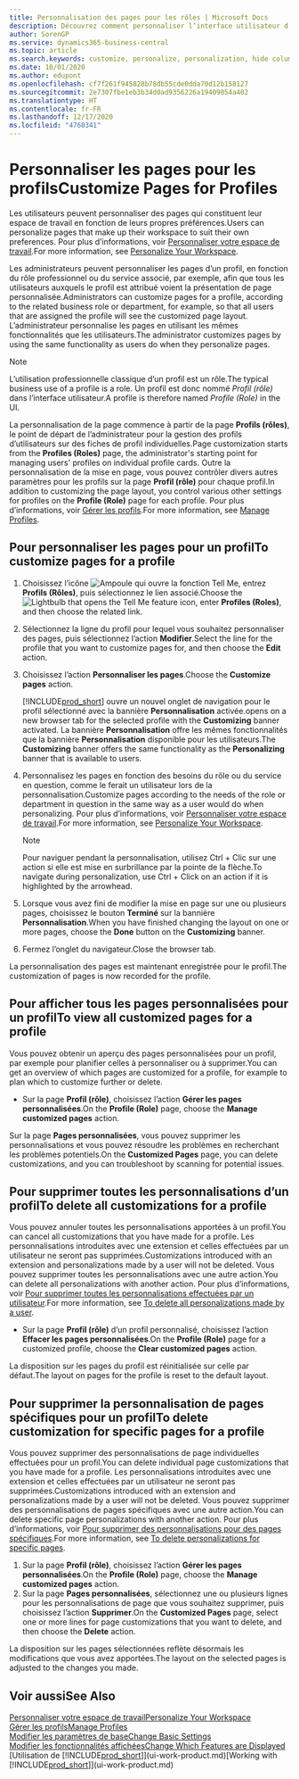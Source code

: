 ```yaml
---
title: Personnalisation des pages pour les rôles | Microsoft Docs
description: Découvrez comment personnaliser l’interface utilisateur d’un profil (rôle) de sorte que tous les utilisateurs de ce rôle voient un espace de travail personnalisé.
author: SorenGP
ms.service: dynamics365-business-central
ms.topic: article
ms.search.keywords: customize, personalize, personalization, hide columns, remove fields, move fields
ms.date: 10/01/2020
ms.author: edupont
ms.openlocfilehash: cf7f261f945828b78db55cde0dda70d12b158127
ms.sourcegitcommit: 2e7307fbe1eb3b34d0ad9356226a19409054a402
ms.translationtype: HT
ms.contentlocale: fr-FR
ms.lasthandoff: 12/17/2020
ms.locfileid: "4760341"
---
```

# <a name="customize-pages-for-profiles"></a><span data-ttu-id="7c8e4-103">Personnaliser les pages pour les profils</span><span class="sxs-lookup"><span data-stu-id="7c8e4-103">Customize Pages for Profiles</span></span>
<span data-ttu-id="7c8e4-104">Les utilisateurs peuvent personnaliser des pages qui constituent leur espace de travail en fonction de leurs propres préférences.</span><span class="sxs-lookup"><span data-stu-id="7c8e4-104">Users can personalize pages that make up their workspace to suit their own preferences.</span></span> <span data-ttu-id="7c8e4-105">Pour plus d’informations, voir [Personnaliser votre espace de travail](ui-personalization-user.md).</span><span class="sxs-lookup"><span data-stu-id="7c8e4-105">For more information, see [Personalize Your Workspace](ui-personalization-user.md).</span></span>

<span data-ttu-id="7c8e4-106">Les administrateurs peuvent personnaliser les pages d’un profil, en fonction du rôle professionnel ou du service associé, par exemple, afin que tous les utilisateurs auxquels le profil est attribué voient la présentation de page personnalisée.</span><span class="sxs-lookup"><span data-stu-id="7c8e4-106">Administrators can customize pages for a profile, according to the related business role or department, for example, so that all users that are assigned the profile will see the customized page layout.</span></span> <span data-ttu-id="7c8e4-107">L’administrateur personnalise les pages en utilisant les mêmes fonctionnalités que les utilisateurs.</span><span class="sxs-lookup"><span data-stu-id="7c8e4-107">The administrator customizes pages by using the same functionality as users do when they personalize pages.</span></span>

> [!NOTE]
> <span data-ttu-id="7c8e4-108">L’utilisation professionnelle classique d’un profil est un rôle.</span><span class="sxs-lookup"><span data-stu-id="7c8e4-108">The typical business use of a profile is a role.</span></span> <span data-ttu-id="7c8e4-109">Un profil est donc nommé *Profil (rôle)* dans l’interface utilisateur.</span><span class="sxs-lookup"><span data-stu-id="7c8e4-109">A profile is therefore named *Profile (Role)* in the UI.</span></span>

<span data-ttu-id="7c8e4-110">La personnalisation de la page commence à partir de la page **Profils (rôles)**, le point de départ de l’administrateur pour la gestion des profils d’utilisateurs sur des fiches de profil individuelles.</span><span class="sxs-lookup"><span data-stu-id="7c8e4-110">Page customization starts from the **Profiles (Roles)** page, the administrator's starting point for managing users' profiles on individual profile cards.</span></span> <span data-ttu-id="7c8e4-111">Outre la personnalisation de la mise en page, vous pouvez contrôler divers autres paramètres pour les profils sur la page **Profil (rôle)** pour chaque profil.</span><span class="sxs-lookup"><span data-stu-id="7c8e4-111">In addition to customizing the page layout, you control various other settings for profiles on the **Profile (Role)** page for each profile.</span></span> <span data-ttu-id="7c8e4-112">Pour plus d’informations, voir [Gérer les profils](admin-users-profiles-roles.md).</span><span class="sxs-lookup"><span data-stu-id="7c8e4-112">For more information, see [Manage Profiles](admin-users-profiles-roles.md).</span></span>

## <a name="to-customize-pages-for-a-profile"></a><span data-ttu-id="7c8e4-113">Pour personnaliser les pages pour un profil</span><span class="sxs-lookup"><span data-stu-id="7c8e4-113">To customize pages for a profile</span></span>
1. <span data-ttu-id="7c8e4-114">Choisissez l’icône ![Ampoule qui ouvre la fonction Tell Me](media/ui-search/search_small.png "Dites-moi ce que vous voulez faire"), entrez **Profils (Rôles)**, puis sélectionnez le lien associé.</span><span class="sxs-lookup"><span data-stu-id="7c8e4-114">Choose the ![Lightbulb that opens the Tell Me feature](media/ui-search/search_small.png "Tell me what you want to do") icon, enter **Profiles (Roles)**, and then choose the related link.</span></span>
2. <span data-ttu-id="7c8e4-115">Sélectionnez la ligne du profil pour lequel vous souhaitez personnaliser des pages, puis sélectionnez l’action **Modifier**.</span><span class="sxs-lookup"><span data-stu-id="7c8e4-115">Select the line for the profile that you want to customize pages for, and then choose the **Edit** action.</span></span>
3. <span data-ttu-id="7c8e4-116">Choisissez l’action **Personnaliser les pages**.</span><span class="sxs-lookup"><span data-stu-id="7c8e4-116">Choose the **Customize pages** action.</span></span>

    [!INCLUDE[prod_short](includes/prod_short.md)] <span data-ttu-id="7c8e4-117">ouvre un nouvel onglet de navigation pour le profil sélectionné avec la bannière **Personnalisation** activée.</span><span class="sxs-lookup"><span data-stu-id="7c8e4-117">opens on a new browser tab for the selected profile with the **Customizing** banner activated.</span></span> <span data-ttu-id="7c8e4-118">La bannière **Personnalisation** offre les mêmes fonctionnalités que la bannière **Personnalisation** disponible pour les utilisateurs.</span><span class="sxs-lookup"><span data-stu-id="7c8e4-118">The **Customizing** banner offers the same functionality as the **Personalizing** banner that is available to users.</span></span>

4. <span data-ttu-id="7c8e4-119">Personnalisez les pages en fonction des besoins du rôle ou du service en question, comme le ferait un utilisateur lors de la personnalisation.</span><span class="sxs-lookup"><span data-stu-id="7c8e4-119">Customize pages according to the needs of the role or department in question in the same way as a user would do when personalizing.</span></span> <span data-ttu-id="7c8e4-120">Pour plus d’informations, voir [Personnaliser votre espace de travail](ui-personalization-user.md).</span><span class="sxs-lookup"><span data-stu-id="7c8e4-120">For more information, see [Personalize Your Workspace](ui-personalization-user.md).</span></span>

    > [!NOTE]
    > <span data-ttu-id="7c8e4-121">Pour naviguer pendant la personnalisation, utilisez Ctrl + Clic sur une action si elle est mise en surbrillance par la pointe de la flèche.</span><span class="sxs-lookup"><span data-stu-id="7c8e4-121">To navigate during personalization, use Ctrl + Click on an action if it is highlighted by the arrowhead.</span></span>

5. <span data-ttu-id="7c8e4-122">Lorsque vous avez fini de modifier la mise en page sur une ou plusieurs pages, choisissez le bouton **Terminé** sur la bannière **Personnalisation**.</span><span class="sxs-lookup"><span data-stu-id="7c8e4-122">When you have finished changing the layout on one or more pages, choose the **Done** button on the **Customizing** banner.</span></span>
6. <span data-ttu-id="7c8e4-123">Fermez l’onglet du navigateur.</span><span class="sxs-lookup"><span data-stu-id="7c8e4-123">Close the browser tab.</span></span>

<span data-ttu-id="7c8e4-124">La personnalisation des pages est maintenant enregistrée pour le profil.</span><span class="sxs-lookup"><span data-stu-id="7c8e4-124">The customization of pages is now recorded for the profile.</span></span>

## <a name="to-view-all-customized-pages-for-a-profile"></a><span data-ttu-id="7c8e4-125">Pour afficher tous les pages personnalisées pour un profil</span><span class="sxs-lookup"><span data-stu-id="7c8e4-125">To view all customized pages for a profile</span></span>

<span data-ttu-id="7c8e4-126">Vous pouvez obtenir un aperçu des pages personnalisées pour un profil, par exemple pour planifier celles à personnaliser ou à supprimer.</span><span class="sxs-lookup"><span data-stu-id="7c8e4-126">You can get an overview of which pages are customized for a profile, for example to plan which to customize further or delete.</span></span>

- <span data-ttu-id="7c8e4-127">Sur la page **Profil (rôle)**, choisissez l’action **Gérer les pages personnalisées**.</span><span class="sxs-lookup"><span data-stu-id="7c8e4-127">On the **Profile (Role)** page, choose the **Manage customized pages** action.</span></span>

<span data-ttu-id="7c8e4-128">Sur la page **Pages personnalisées**, vous pouvez supprimer les personnalisations et vous pouvez résoudre les problèmes en recherchant les problèmes potentiels.</span><span class="sxs-lookup"><span data-stu-id="7c8e4-128">On the **Customized Pages** page, you can delete customizations, and you can troubleshoot by scanning for potential issues.</span></span>  

## <a name="to-delete-all-customizations-for-a-profile"></a><span data-ttu-id="7c8e4-129">Pour supprimer toutes les personnalisations d’un profil</span><span class="sxs-lookup"><span data-stu-id="7c8e4-129">To delete all customizations for a profile</span></span>
<span data-ttu-id="7c8e4-130">Vous pouvez annuler toutes les personnalisations apportées à un profil.</span><span class="sxs-lookup"><span data-stu-id="7c8e4-130">You can cancel all customizations that you have made for a profile.</span></span> <span data-ttu-id="7c8e4-131">Les personnalisations introduites avec une extension et celles effectuées par un utilisateur ne seront pas supprimées.</span><span class="sxs-lookup"><span data-stu-id="7c8e4-131">Customizations introduced with an extension and personalizations made by a user will not be deleted.</span></span> <span data-ttu-id="7c8e4-132">Vous pouvez supprimer toutes les personnalisations avec une autre action.</span><span class="sxs-lookup"><span data-stu-id="7c8e4-132">You can delete all personalizations with another action.</span></span> <span data-ttu-id="7c8e4-133">Pour plus d’informations, voir [Pour supprimer toutes les personnalisations effectuées par un utilisateur](admin-users-profiles-roles.md#to-delete-all-personalizations-made-by-a-user).</span><span class="sxs-lookup"><span data-stu-id="7c8e4-133">For more information, see [To delete all personalizations made by a user](admin-users-profiles-roles.md#to-delete-all-personalizations-made-by-a-user).</span></span>

- <span data-ttu-id="7c8e4-134">Sur la page **Profil (rôle)** d’un profil personnalisé, choisissez l’action **Effacer les pages personnalisées**.</span><span class="sxs-lookup"><span data-stu-id="7c8e4-134">On the **Profile (Role)** page for a customized profile, choose the **Clear customized pages** action.</span></span>

<span data-ttu-id="7c8e4-135">La disposition sur les pages du profil est réinitialisée sur celle par défaut.</span><span class="sxs-lookup"><span data-stu-id="7c8e4-135">The layout on pages for the profile is reset to the default layout.</span></span>  

## <a name="to-delete-customization-for-specific-pages-for-a-profile"></a><span data-ttu-id="7c8e4-136">Pour supprimer la personnalisation de pages spécifiques pour un profil</span><span class="sxs-lookup"><span data-stu-id="7c8e4-136">To delete customization for specific pages for a profile</span></span>
<span data-ttu-id="7c8e4-137">Vous pouvez supprimer des personnalisations de page individuelles effectuées pour un profil.</span><span class="sxs-lookup"><span data-stu-id="7c8e4-137">You can delete individual page customizations that you have made for a profile.</span></span> <span data-ttu-id="7c8e4-138">Les personnalisations introduites avec une extension et celles effectuées par un utilisateur ne seront pas supprimées.</span><span class="sxs-lookup"><span data-stu-id="7c8e4-138">Customizations introduced with an extension and personalizations made by a user will not be deleted.</span></span> <span data-ttu-id="7c8e4-139">Vous pouvez supprimer des personnalisations de pages spécifiques avec une autre action.</span><span class="sxs-lookup"><span data-stu-id="7c8e4-139">You can delete specific page personalizations with another action.</span></span> <span data-ttu-id="7c8e4-140">Pour plus d’informations, voir [Pour supprimer des personnalisations pour des pages spécifiques](admin-users-profiles-roles.md#to-delete-personalizations-for-specific-pages).</span><span class="sxs-lookup"><span data-stu-id="7c8e4-140">For more information, see [To delete personalizations for specific pages](admin-users-profiles-roles.md#to-delete-personalizations-for-specific-pages).</span></span>

1. <span data-ttu-id="7c8e4-141">Sur la page **Profil (rôle)**, choisissez l’action **Gérer les pages personnalisées**.</span><span class="sxs-lookup"><span data-stu-id="7c8e4-141">On the **Profile (Role)** page, choose the **Manage customized pages** action.</span></span>
2. <span data-ttu-id="7c8e4-142">Sur la page **Pages personnalisées**, sélectionnez une ou plusieurs lignes pour les personnalisations de page que vous souhaitez supprimer, puis choisissez l’action **Supprimer**.</span><span class="sxs-lookup"><span data-stu-id="7c8e4-142">On the **Customized Pages** page, select one or more lines for page customizations that you want to delete, and then choose the **Delete** action.</span></span>

<span data-ttu-id="7c8e4-143">La disposition sur les pages sélectionnées reflète désormais les modifications que vous avez apportées.</span><span class="sxs-lookup"><span data-stu-id="7c8e4-143">The layout on the selected pages is adjusted to the changes you made.</span></span>

## <a name="see-also"></a><span data-ttu-id="7c8e4-144">Voir aussi</span><span class="sxs-lookup"><span data-stu-id="7c8e4-144">See Also</span></span>

[<span data-ttu-id="7c8e4-145">Personnaliser votre espace de travail</span><span class="sxs-lookup"><span data-stu-id="7c8e4-145">Personalize Your Workspace</span></span>](ui-personalization-user.md)  
[<span data-ttu-id="7c8e4-146">Gérer les profils</span><span class="sxs-lookup"><span data-stu-id="7c8e4-146">Manage Profiles</span></span>](admin-users-profiles-roles.md)  
[<span data-ttu-id="7c8e4-147">Modifier les paramètres de base</span><span class="sxs-lookup"><span data-stu-id="7c8e4-147">Change Basic Settings</span></span>](ui-change-basic-settings.md)  
[<span data-ttu-id="7c8e4-148">Modifier les fonctionnalités affichées</span><span class="sxs-lookup"><span data-stu-id="7c8e4-148">Change Which Features are Displayed</span></span>](ui-experiences.md)  
<span data-ttu-id="7c8e4-149">[Utilisation de [!INCLUDE[prod_short](includes/prod_short.md)]](ui-work-product.md)</span><span class="sxs-lookup"><span data-stu-id="7c8e4-149">[Working with [!INCLUDE[prod_short](includes/prod_short.md)]](ui-work-product.md)</span></span>  
